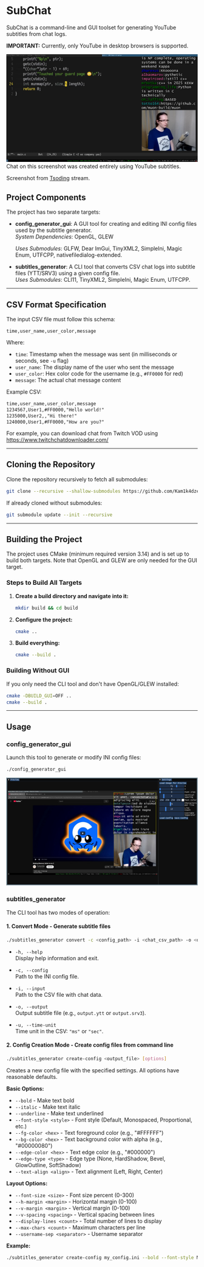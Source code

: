 # SubChat

SubChat is a command-line and GUI toolset for generating YouTube subtitles from chat logs.

**IMPORTANT:** Currently, only YouTube in desktop browsers is supported.

![Tsoding](example/result.jpg)
Chat on this screenshot was created entirely using YouTube subtitles.

Screenshot from [Tsoding](https://www.twitch.tv/tsoding) stream.

## Project Components

The project has two separate targets:

- **config_generator_gui**: A GUI tool for creating and editing INI config files used by the subtitle generator.  
  *System Dependencies*: OpenGL, GLEW

  *Uses Submodules*: GLFW, Dear ImGui, TinyXML2, SimpleIni, Magic Enum, UTFCPP, nativefiledialog-extended.

 - **subtitles_generator**: A CLI tool that converts CSV chat logs into subtitle files (YTT/SRV3) using a given config file.  
  *Uses Submodules*: CLI11, TinyXML2, SimpleIni, Magic Enum, UTFCPP.

---

## CSV Format Specification

The input CSV file must follow this schema:

```
time,user_name,user_color,message
```

Where:

- `time`: Timestamp when the message was sent (in milliseconds or seconds, see `-u` flag)
- `user_name`: The display name of the user who sent the message
- `user_color`: Hex color code for the username (e.g., `#FF0000` for red)
- `message`: The actual chat message content

Example CSV:

```
time,user_name,user_color,message
1234567,User1,#FF0000,"Hello world!"
1235000,User2,,"Hi there!"
1240000,User1,#FF0000,"How are you?"
```

For example, you can download chat from Twitch VOD using https://www.twitchchatdownloader.com/

---

## Cloning the Repository

Clone the repository recursively to fetch all submodules:

```bash
git clone --recursive --shallow-submodules https://github.com/Kam1k4dze/SubChat
```

If already cloned without submodules:

```bash
git submodule update --init --recursive
```

---

## Building the Project

The project uses CMake (minimum required version 3.14) and is set up to build both targets. Note that OpenGL and GLEW are only needed for the GUI target.

### Steps to Build All Targets

1. **Create a build directory and navigate into it:**

   ```bash
   mkdir build && cd build
   ```

2. **Configure the project:**

   ```bash
   cmake ..
   ```

3. **Build everything:**

   ```bash
   cmake --build .
   ```

### Building Without GUI

If you only need the CLI tool and don't have OpenGL/GLEW installed:

```bash
cmake -DBUILD_GUI=OFF ..
cmake --build .
```

---

## Usage

### config_generator_gui

Launch this tool to generate or modify INI config files:

```bash
./config_generator_gui
```
![GUI Interface](example/gui.jpg)

### subtitles_generator

The CLI tool has two modes of operation:

#### 1. Convert Mode - Generate subtitle files

```bash
./subtitles_generator convert -c <config_path> -i <chat_csv_path> -o <output_file> -u <time_unit>
```

- `-h, --help`  
  Display help information and exit.

- `-c, --config`  
  Path to the INI config file.

- `-i, --input`  
  Path to the CSV file with chat data.

- `-o, --output`  
  Output subtitle file (e.g., `output.ytt` or `output.srv3`).

- `-u, --time-unit`  
  Time unit in the CSV: `"ms"` or `"sec"`.

#### 2. Config Creation Mode - Create config files from command line

```bash
./subtitles_generator create-config <output_file> [options]
```

Creates a new config file with the specified settings. All options have reasonable defaults.

**Basic Options:**
- `--bold` - Make text bold
- `--italic` - Make text italic  
- `--underline` - Make text underlined
- `--font-style <style>` - Font style (Default, Monospaced, Proportional, etc.)
- `--fg-color <hex>` - Text foreground color (e.g., "#FFFFFF")
- `--bg-color <hex>` - Text background color with alpha (e.g., "#00000080")
- `--edge-color <hex>` - Text edge color (e.g., "#000000")
- `--edge-type <type>` - Edge type (None, HardShadow, Bevel, GlowOutline, SoftShadow)
- `--text-align <align>` - Text alignment (Left, Right, Center)

**Layout Options:**
- `--font-size <size>` - Font size percent (0-300)
- `--h-margin <margin>` - Horizontal margin (0-100)
- `--v-margin <margin>` - Vertical margin (0-100)
- `--v-spacing <spacing>` - Vertical spacing between lines
- `--display-lines <count>` - Total number of lines to display
- `--max-chars <count>` - Maximum characters per line
- `--username-sep <separator>` - Username separator

**Example:**
```bash
./subtitles_generator create-config my_config.ini --bold --font-style Monospaced --fg-color "#00FF00" --edge-type SoftShadow --display-lines 10
```
